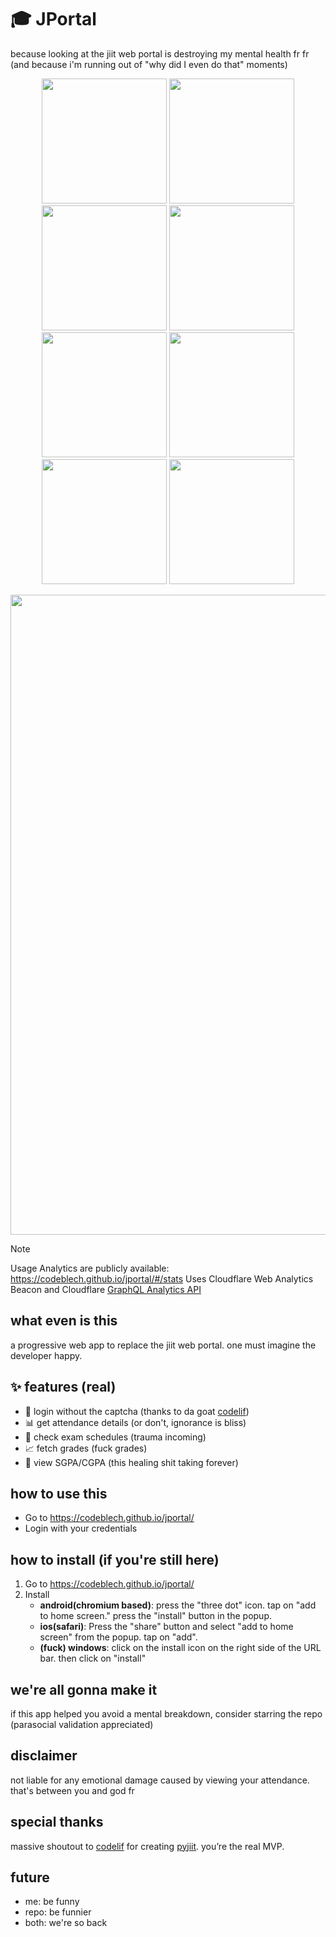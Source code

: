 # 🎓 JPortal

because looking at the jiit web portal is destroying my mental health fr fr (and because i'm running out of "why did I even do that" moments)
<p align="center">
<img src="screenshots/mobile-4.jpg" width="200">
<img src="screenshots/mobile-2.jpg" width="200">
<img src="screenshots/mobile-8.png" width="200">
<img src="screenshots/mobile-7.jpg" width="200">
<img src="screenshots/mobile-3.jpg" width="200">
<img src="screenshots/mobile-5.jpg" width="200">
<img src="screenshots/mobile-1.jpg" width="200">
<img src="screenshots/mobile-6.jpg" width="200">
</p>
<p align="center">
   <img width="1703" height="1024" alt="image" src="https://github.com/user-attachments/assets/e092aaff-aaba-47bf-98f0-90ac0551c488" />
</p>

> [!Note]
> Usage Analytics are publicly available: https://codeblech.github.io/jportal/#/stats
> Uses Cloudflare Web Analytics Beacon and Cloudflare [GraphQL Analytics API](https://developers.cloudflare.com/analytics/graphql-api/)

## what even is this

a progressive web app to replace the jiit web portal. one must imagine the developer happy.

## ✨ features (real)

- 🔐 login without the captcha (thanks to da goat [codelif](https://github.com/codelif/))
- 📊 get attendance details (or don't, ignorance is bliss)
- 📝 check exam schedules (trauma incoming)
- 📈 fetch grades (fuck grades)
- 👀 view SGPA/CGPA (this healing shit taking forever)

## how to use this

- Go to https://codeblech.github.io/jportal/
- Login with your credentials

## how to install (if you're still here)
1. Go to https://codeblech.github.io/jportal/
2. Install
   - **android(chromium based)**: press the "three dot" icon. tap on "add to home screen." press the "install" button in the popup.
   - **ios(safari)**: Press the "share" button and select "add to home screen" from the popup. tap on "add".
   - **(fuck) windows**: click on the install icon on the right side of the URL bar. then click on "install"

## we're all gonna make it

if this app helped you avoid a mental breakdown, consider starring the repo (parasocial validation appreciated)

## disclaimer

not liable for any emotional damage caused by viewing your attendance. that's between you and god fr

## special thanks
massive shoutout to [codelif](https://github.com/codelif/) for creating [pyjiit](https://pyjiit.codelif.in/introduction.html). you’re the real MVP.

## future
- me: be funny
- repo: be funnier
- both: we're so back
